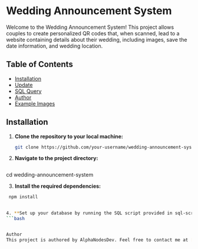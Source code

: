 # Wedding Announcement System

Welcome to the Wedding Announcement System! This project allows couples to create personalized QR codes that, when scanned, lead to a website containing details about their wedding, including images, save the date information, and wedding location.

## Table of Contents
- [Installation](#installation)
- [Update](#update)
- [SQL Query](#sql-query)
- [Author](#author)
- [Example Images](#example-images)

## Installation

1. **Clone the repository to your local machine:**
   ```bash
   git clone https://github.com/your-username/wedding-announcement-system.git


2. **Navigate to the project directory:**
   ```bash

cd wedding-announcement-system

3. **Install the required dependencies:**
  ```bash
   npm install
   

4. **Set up your database by running the SQL script provided in sql-script.sql:**
```bash


Author
This project is authored by AlphaNodesDev. Feel free to contact me at [shyjuss8129@gmail.com] for any inquiries.

